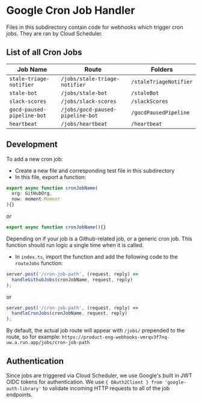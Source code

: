 # Google Cron Job Handler

Files in this subdirectory contain code for webhooks which trigger cron jobs. They are ran by Cloud Scheduler.

## List of all Cron Jobs

| Job Name                         | Route                            | Folders                         |
| -------------------------------- | -------------------------------- | ------------------------------- |
| `stale-triage-notifier`          | `/jobs/stale-triage-notifier`    | `/staleTriageNotifier`          |
| `stale-bot`                      | `/jobs/stale-bot`                | `/staleBot`                     |
| `slack-scores`                   | `/jobs/slack-scores`             | `/slackScores`                  |
| `gocd-paused-pipeline-bot`       | `/jobs/gocd-paused-pipeline-bot` | `/gocdPausedPipeline`           |
| `heartbeat`                      | `/jobs/heartbeat`                | `/heartbeat`                    |

## Development

To add a new cron job:

* Create a new file and corresponding test file in this subdirectory
* In this file, export a function:

```ts
export async function cronJobName(
  org: GitHubOrg,
  now: moment.Moment
){}
```

or

```ts
export async function cronJobName(){}
```

Depending on if your job is a Github-related job, or a generic cron job. This function should run logic a single time when it is called.

* In `index.ts`, import the function and add the following code to the `routeJobs` function:

```ts
server.post('/cron-job-path', (request, reply) =>
  handleGithubJobs(cronJobName, request, reply)
);
```

or

```ts
server.post('/cron-job-path', (request, reply) =>
  handleCronJobs(cronJobName, request, reply)
);
```

By default, the actual job route will appear with `/jobs/` prepended to the route, so for example: `https://product-eng-webhooks-vmrqv3f7nq-uw.a.run.app/jobs/cron-job-path`

## Authentication

Since jobs are triggered via Cloud Scheduler, we use Google's built in JWT OIDC tokens for authentication. We use `{ OAuth2Client } from 'google-auth-library'` to validate incoming HTTP requests to all of the job endpoints.
